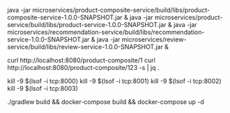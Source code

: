 java -jar microservices/product-composite-service/build/libs/product-composite-service-1.0.0-SNAPSHOT.jar &
java -jar microservices/product-service/build/libs/product-service-1.0.0-SNAPSHOT.jar &
java -jar microservices/recommendation-service/build/libs/recommendation-service-1.0.0-SNAPSHOT.jar &
java -jar microservices/review-service/build/libs/review-service-1.0.0-SNAPSHOT.jar &





curl http://localhost:8080/product-composite/1
curl http://localhost:8080/product-composite/123 -s | jq .



kill -9 $(lsof -i tcp:8000)
kill -9 $(lsof -i tcp:8001)
kill -9 $(lsof -i tcp:8002)
kill -9 $(lsof -i tcp:8003)



./gradlew build && docker-compose build && docker-compose up -d